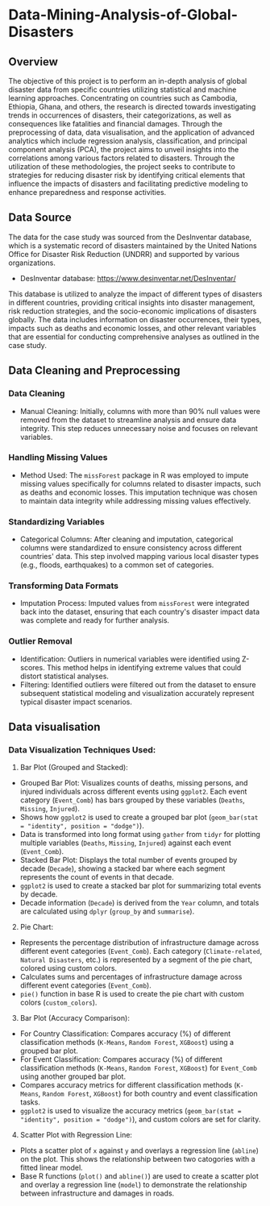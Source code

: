 # Data-Mining-Analysis-of-Global-Disasters

## Overview

The objective of this project is to perform an in-depth analysis of global disaster data from specific countries utilizing statistical and machine learning approaches. Concentrating on countries such as Cambodia, Ethiopia, Ghana, and others, the research is directed towards investigating trends in occurrences of disasters, their categorizations, as well as consequences like fatalities and financial damages. Through the preprocessing of data, data visualisation, and the application of advanced analytics which include regression analysis, classification, and principal component analysis (PCA), the project aims to unveil insights into the correlations among various factors related to disasters. Through the utilization of these methodologies, the project seeks to contribute to strategies for reducing disaster risk by identifying critical elements that influence the impacts of disasters and facilitating predictive modeling to enhance preparedness and response activities.

## Data Source

The data for the case study was sourced from the DesInventar database, which is a systematic record of disasters maintained by the United Nations Office for Disaster Risk Reduction (UNDRR) and supported by various organizations.

- DesInventar database: https://www.desinventar.net/DesInventar/

This database is utilized to analyze the impact of different types of disasters in different countries, providing critical insights into disaster management, risk reduction strategies, and the socio-economic implications of disasters globally. The data includes information on disaster occurrences, their types, impacts such as deaths and economic losses, and other relevant variables that are essential for conducting comprehensive analyses as outlined in the case study.

## Data Cleaning and Preprocessing

### Data Cleaning
- Manual Cleaning: Initially, columns with more than 90% null values were removed from the dataset to streamline analysis and ensure data integrity. This step reduces unnecessary noise and focuses on relevant variables.

### Handling Missing Values
- Method Used: The `missForest` package in R was employed to impute missing values specifically for columns related to disaster impacts, such as deaths and economic losses. This imputation technique was chosen to maintain data integrity while addressing missing values effectively.

### Standardizing Variables
- Categorical Columns: After cleaning and imputation, categorical columns were standardized to ensure consistency across different countries' data. This step involved mapping various local disaster types (e.g., floods, earthquakes) to a common set of categories.

### Transforming Data Formats
- Imputation Process: Imputed values from `missForest` were integrated back into the dataset, ensuring that each country's disaster impact data was complete and ready for further analysis.
  
### Outlier Removal
- Identification: Outliers in numerical variables were identified using Z-scores. This method helps in identifying extreme values that could distort statistical analyses.
- Filtering: Identified outliers were filtered out from the dataset to ensure subsequent statistical modeling and visualization accurately represent typical disaster impact scenarios.

## Data visualisation

### Data Visualization Techniques Used:

1. Bar Plot (Grouped and Stacked):
  - Grouped Bar Plot: Visualizes counts of deaths, missing persons, and injured individuals across different events using `ggplot2`. Each event category (`Event_Comb`) has bars grouped by these variables (`Deaths`, `Missing`, `Injured`).
  - Shows how `ggplot2` is used to create a grouped bar plot (`geom_bar(stat = "identity", position = "dodge")`).
  - Data is transformed into long format using `gather` from `tidyr` for plotting multiple variables (`Deaths`, `Missing`, `Injured`) against each event (`Event_Comb`).
   - Stacked Bar Plot: Displays the total number of events grouped by decade (`Decade`), showing a stacked bar where each segment represents the count of events in that decade.
  - `ggplot2` is used to create a stacked bar plot for summarizing total events by decade.
  - Decade information (`Decade`) is derived from the `Year` column, and totals are calculated using `dplyr` (`group_by` and `summarise`).

2. Pie Chart:
  - Represents the percentage distribution of infrastructure damage across different event categories (`Event_Comb`). Each category (`Climate-related`, `Natural Disasters`, etc.) is represented by a segment of the pie chart, colored using custom colors.
  - Calculates sums and percentages of infrastructure damage across different event categories (`Event_Comb`).
  - `pie()` function in base R is used to create the pie chart with custom colors (`custom_colors`).

3. Bar Plot (Accuracy Comparison):
  - For Country Classification: Compares accuracy (%) of different classification methods (`K-Means`, `Random Forest`, `XGBoost`) using a grouped bar plot.
  - For Event Classification: Compares accuracy (%) of different classification methods (`K-Means`, `Random Forest`, `XGBoost`) for `Event_Comb` using another grouped bar plot.
  - Compares accuracy metrics for different classification methods (`K-Means`, `Random Forest`, `XGBoost`) for both country and event classification tasks.
  - `ggplot2` is used to visualize the accuracy metrics (`geom_bar(stat = "identity", position = "dodge")`), and custom colors are set for clarity.

4. Scatter Plot with Regression Line:
  - Plots a scatter plot of `x` against `y` and overlays a regression line (`abline`) on the plot. This shows the relationship between two catogories with a fitted linear model.
  - Base R functions (`plot()` and `abline()`) are used to create a scatter plot and overlay a regression line (`model`) to demonstrate the relationship between infrastructure and damages in roads.


